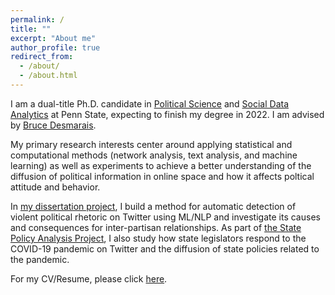 ```yaml
---
permalink: /
title: ""
excerpt: "About me"
author_profile: true
redirect_from: 
  - /about/
  - /about.html
---
```


I am a dual-title Ph.D. candidate in [Political Science](https://polisci.la.psu.edu) and [Social Data Analytics](https://soda.la.psu.edu) at Penn State, expecting to finish my degree in 2022. I am advised by [Bruce Desmarais](http://brucedesmarais.com).

My primary research interests center around applying statistical and computational methods (network analysis, text analysis, and machine learning) as well as experiments to achieve a better understanding of the diffusion of political information in online space and how it affects poltical attitude and behavior. 

In [my dissertation project](https://taegyoon-kim.github.io/research/), I build a method for automatic detection of violent political rhetoric on Twitter using ML/NLP and investigate its causes and consequences for inter-partisan relationships. As part of [the State Policy Analysis Project](https://sites.psu.edu/spap/), I also study how state legislators respond to the COVID-19 pandemic on Twitter and the diffusion of state policies related to the pandemic. 

For my CV/Resume, please click [here](https://github.com/taegyoon-kim/taegyoon-kim.github.io/blob/master/_pages/Resume_TaegyoonKim_22Dec2020.pdf).



